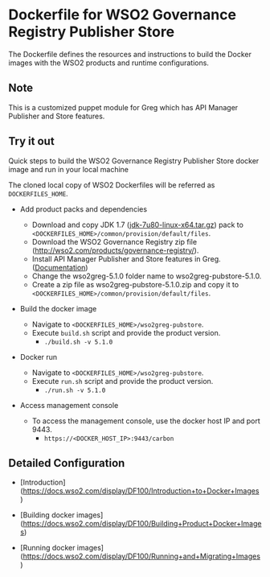 # Dockerfile for WSO2 Governance Registry Publisher Store #
The Dockerfile defines the resources and instructions to build the Docker images with the WSO2 products and runtime configurations.

## Note

This is a customized puppet module for Greg which has API Manager Publisher and Store features.

## Try it out
Quick steps to build the WSO2 Governance Registry Publisher Store docker image and run in your local machine

The cloned local copy of WSO2 Dockerfiles will be referred as `DOCKERFILES_HOME`.

* Add product packs and dependencies
    - Download and copy JDK 1.7 ([jdk-7u80-linux-x64.tar.gz](http://www.oracle.com/technetwork/java/javase/downloads/jdk7-downloads-1880260.html)) pack to `<DOCKERFILES_HOME>/common/provision/default/files`.
    - Download the WSO2 Governance Registry zip file (http://wso2.com/products/governance-registry/).  
    - Install API Manager Publisher and Store features in Greg. ([Documentation](https://docs.wso2.com/display/Governance510/Installing+WSO2+API+Manager+Features+in+WSO2+G-Reg))
    - Change the wso2greg-5.1.0 folder name to wso2greg-pubstore-5.1.0.
    - Create a zip file as wso2greg-pubstore-5.1.0.zip and copy it to `<DOCKERFILES_HOME>/common/provision/default/files`.
        
* Build the docker image
    - Navigate to `<DOCKERFILES_HOME>/wso2greg-pubstore`.
    - Execute `build.sh` script and provide the product version.
        + `./build.sh -v 5.1.0`

* Docker run
    - Navigate to `<DOCKERFILES_HOME>/wso2greg-pubstore`.
    - Execute `run.sh` script and provide the product version.
        + `./run.sh -v 5.1.0`

* Access management console
    -  To access the management console, use the docker host IP and port 9443.
        + `https://<DOCKER_HOST_IP>:9443/carbon`

## Detailed Configuration

* [Introduction] (https://docs.wso2.com/display/DF100/Introduction+to+Docker+Images)

* [Building docker images] (https://docs.wso2.com/display/DF100/Building+Product+Docker+Images)

* [Running docker images] (https://docs.wso2.com/display/DF100/Running+and+Migrating+Images)
